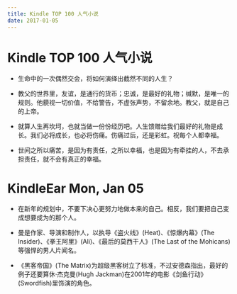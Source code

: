 ```yaml
---
title: Kindle TOP 100 人气小说
date: 2017-01-05
---
```


# Kindle TOP 100 人气小说

- 生命中的一次偶然交会，将如何演绎出截然不同的人生？

- 教父的世界里，友谊，是通行的货币；忠诚，是最好的礼物；缄默，是唯一的规则。他藐视一切价值，不给警告，不虚张声势，不留余地。教父，就是自己的上帝。

- 就算人生再坎坷，也就当做一份份经历吧。人生馈赠给我们最好的礼物是成长。我们必将成长，也必将伤痛。伤痛过后，还是彩虹。祝每个人都幸福。

- 世间之所以痛苦，是因为有责任，之所以幸福，也是因为有牵挂的人，不去承担责任，就不会有真正的幸福。


# KindleEar Mon, Jan 05

- 在新年的规划中，不要下决心更努力地做本来的自己。相反，我们要把自己变成想要成为的那个人。

- 曼是作家、导演和制作人，以执导《盗火线》(Heat)、《惊爆内幕》(The Insider)、《拳王阿里》(Ali)、《最后的莫西干人》(The Last of the Mohicans)等强悍的男人片闻名。

- 《黑客帝国》(The Matrix)为超级黑客树立了标准，不过安德森指出，最好的例子还要算休·杰克曼(Hugh Jackman)在2001年的电影《剑鱼行动》(Swordfish)里饰演的角色。
